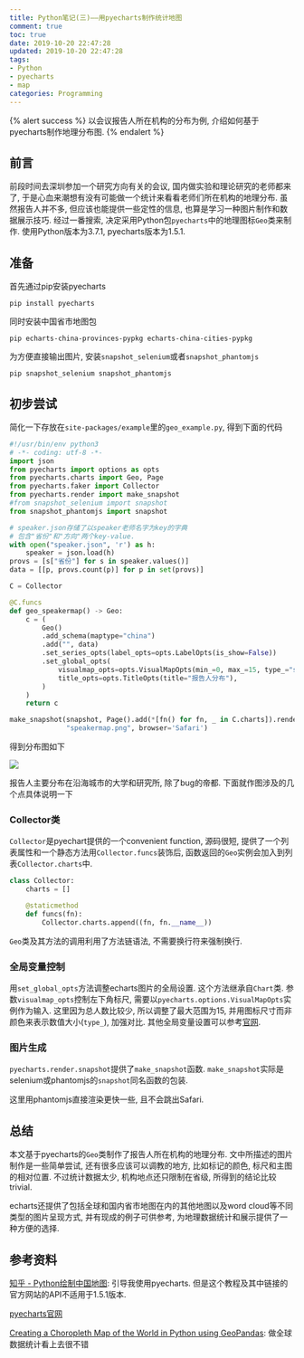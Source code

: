 ```yaml
---
title: Python笔记(三)——用pyecharts制作统计地图
comment: true
toc: true
date: 2019-10-20 22:47:28
updated: 2019-10-20 22:47:28
tags:
- Python
- pyecharts
- map
categories: Programming
---
```


{% alert success %}
以会议报告人所在机构的分布为例, 介绍如何基于pyecharts制作地理分布图.
{% endalert %}
<!-- more -->

## 前言

前段时间去深圳参加一个研究方向有关的会议, 国内做实验和理论研究的老师都来了, 于是心血来潮想有没有可能做一个统计来看看老师们所在机构的地理分布. 虽然报告人并不多, 但应该也能提供一些定性的信息, 也算是学习一种图片制作和数据展示技巧.
经过一番搜索, 决定采用Python包`pyecharts`中的地理图标`Geo`类来制作. 使用Python版本为3.7.1, pyecharts版本为1.5.1.

## 准备

首先通过pip安装pyecharts

```shell
pip install pyecharts
```

同时安装中国省市地图包

```shell
pip echarts-china-provinces-pypkg echarts-china-cities-pypkg
```

为方便直接输出图片, 安装`snapshot_selenium`或者`snapshot_phantomjs`

```shell
pip snapshot_selenium snapshot_phantomjs
```

## 初步尝试

简化一下存放在`site-packages/example`里的`geo_example.py`, 得到下面的代码

```python
#!/usr/bin/env python3
# -*- coding: utf-8 -*-
import json
from pyecharts import options as opts
from pyecharts.charts import Geo, Page
from pyecharts.faker import Collector
from pyecharts.render import make_snapshot
#from snapshot_selenium import snapshot
from snapshot_phantomjs import snapshot

# speaker.json存储了以speaker老师名字为key的字典
# 包含"省份"和"方向"两个key-value.
with open("speaker.json", 'r') as h:
    speaker = json.load(h)
provs = [s["省份"] for s in speaker.values()]
data = [[p, provs.count(p)] for p in set(provs)]

C = Collector

@C.funcs
def geo_speakermap() -> Geo:
    c = (
        Geo()
        .add_schema(maptype="china")
        .add("", data)
        .set_series_opts(label_opts=opts.LabelOpts(is_show=False))
        .set_global_opts(
            visualmap_opts=opts.VisualMapOpts(min_=0, max_=15, type_="size"),
            title_opts=opts.TitleOpts(title="报告人分布"),
        )
    )
    return c

make_snapshot(snapshot, Page().add(*[fn() for fn, _ in C.charts]).render(),
              "speakermap.png", browser='Safari')
```

得到分布图如下

![ ](speakermap.png)

报告人主要分布在沿海城市的大学和研究所, 除了bug的帝都. 下面就作图涉及的几个点具体说明一下

### Collector类

`Collector`是pyechart提供的一个convenient function, 源码很短, 提供了一个列表属性和一个静态方法用`Collector.funcs`装饰后, 函数返回的`Geo`实例会加入到列表`Collector.charts`中.

```python
class Collector:
    charts = []

    @staticmethod
    def funcs(fn):
        Collector.charts.append((fn, fn.__name__))
```

`Geo`类及其方法的调用利用了方法链语法, 不需要换行符来强制换行.

### 全局变量控制

用`set_global_opts`方法调整echarts图片的全局设置. 这个方法继承自`Chart`类.
参数`visualmap_opts`控制左下角标尺, 需要以`pyecharts.options.VisualMapOpts`实例作为输入.
这里因为总人数比较少, 所以调整了最大范围为15, 并用图标尺寸而非颜色来表示数值大小(`type_`), 加强对比.
其他全局变量设置可以参考[官网](https://pyecharts.org/#/zh-cn/global_options).

### 图片生成

`pyecharts.render.snapshot`提供了`make_snapshot`函数. `make_snapshot`实际是selenium或phantomjs的`snapshot`同名函数的包装.

这里用phantomjs直接渲染更快一些, 且不会跳出Safari.

## 总结

本文基于pyecharts的`Geo`类制作了报告人所在机构的地理分布. 文中所描述的图片制作是一些简单尝试, 还有很多应该可以调教的地方, 比如标记的颜色, 标尺和主图的相对位置. 不过统计数据太少, 机构地点还只限制在省级, 所得到的结论比较trivial.

echarts还提供了包括全球和国内省市地图在内的其他地图以及word cloud等不同类型的图片呈现方式, 并有现成的例子可供参考, 为地理数据统计和展示提供了一种方便的选择.

## 参考资料

[知乎 - Python绘制中国地图](https://zhuanlan.zhihu.com/p/45202403): 引导我使用pyecharts. 但是这个教程及其中链接的官方网站的API不适用于1.5.1版本.

[pyecharts官网](https://pyecharts.org/#/zh-cn/intro)

[Creating a Choropleth Map of the World in Python using GeoPandas](https://ramiro.org/notebook/geopandas-choropleth/): 做全球数据统计看上去很不错
